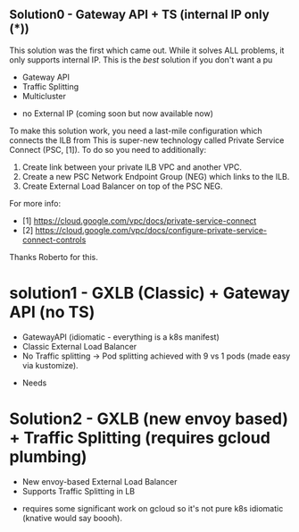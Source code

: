 

## Solution0 - Gateway API + TS (internal IP only (*))

This solution was the first which came out. While it solves ALL problems, it only supports
internal IP. This is the *best* solution if you don't want a pu

+ Gateway API
+ Traffic Splitting
+ Multicluster
- no External IP (coming soon but now available now)

To make this solution work, you need a last-mile configuration which connects the ILB from 
This is super-new technology called Private Service Connect (PSC, [1]). To do so you need to additionally:

1. Create link between your private ILB VPC and another VPC.
1. Create a new PSC Network Endpoint Group (NEG) which links to the ILB.
1. Create External Load Balancer on top of the PSC NEG.

For more info:

* [1] https://cloud.google.com/vpc/docs/private-service-connect 
* [2] https://cloud.google.com/vpc/docs/configure-private-service-connect-controls

Thanks Roberto for this.

# solution1 - GXLB (Classic) + Gateway API (no TS)

+ GatewayAPI (idiomatic - everything is a k8s manifest)
+ Classic External Load Balancer
+ No Traffic splitting -> Pod splitting achieved with 9 vs 1 pods (made easy via kustomize).
- Needs 

# Solution2 - GXLB (new envoy based) + Traffic Splitting (requires gcloud plumbing)

+ New envoy-based External Load Balancer
+ Supports Traffic Splitting in LB
- requires some significant work on gcloud so it's not pure k8s idiomatic (knative would say boooh).
